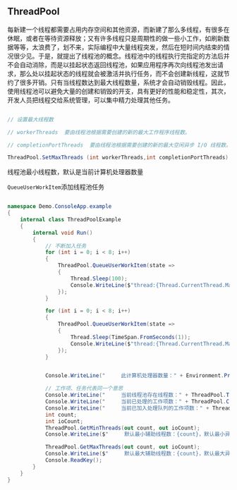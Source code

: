 ## ThreadPool

每新建一个线程都需要占用内存空间和其他资源，而新建了那么多线程，有很多在休眠，或者在等待资源释放；又有许多线程只是周期性的做一些小工作，如刷新数据等等，太浪费了，划不来，实际编程中大量线程突发，然后在短时间内结束的情况很少见。于是，就提出了线程池的概念。线程池中的线程执行完指定的方法后并不会自动消除，而是以挂起状态返回线程池，如果应用程序再次向线程池发出请求，那么处以挂起状态的线程就会被激活并执行任务，而不会创建新线程，这就节约了很多开销。只有当线程数达到最大线程数量，系统才会自动销毁线程。因此，使用线程池可以避免大量的创建和销毁的开支，具有更好的性能和稳定性，其次，开发人员把线程交给系统管理，可以集中精力处理其他任务。

```c#

// 设置最大线程数

// workerThreads  要由线程池根据需要创建的新的最大工作程序线程数。

// completionPortThreads  要由线程池根据需要创建的新的最大空闲异步 I/O 线程数。

ThreadPool.SetMaxThreads (int workerThreads,int completionPortThreads)
```


线程池最小线程数，默认是当前计算机处理器数量


```QueueUserWorkItem```添加线程池任务

```c#

namespace Demo.ConsoleApp.example
{
    internal class ThreadPoolExample
    {
        internal void Run()
        {
            // 不断加入任务
            for (int i = 0; i < 8; i++)
            {
                ThreadPool.QueueUserWorkItem(state =>
                {
                    Thread.Sleep(100);
                    Console.WriteLine($"thread:{Thread.CurrentThread.ManagedThreadId},i:{i}");
                });
            }

            for (int i = 0; i < 8; i++)
            {
                ThreadPool.QueueUserWorkItem(state =>
                {
                    Thread.Sleep(TimeSpan.FromSeconds(1));
                    Console.WriteLine($"thread:{Thread.CurrentThread.ManagedThreadId},i:{i}");
                });
            }


            Console.WriteLine("     此计算机处理器数量：" + Environment.ProcessorCount);

            // 工作项、任务代表同一个意思
            Console.WriteLine("     当前线程池存在线程数：" + ThreadPool.ThreadCount);
            Console.WriteLine("     当前已处理的工作项数：" + ThreadPool.CompletedWorkItemCount);
            Console.WriteLine("     当前已加入处理队列的工作项数：" + ThreadPool.PendingWorkItemCount);
            int count;
            int ioCount;
            ThreadPool.GetMinThreads(out count, out ioCount);
            Console.WriteLine($"     默认最小辅助线程数：{count}，默认最小异步IO线程数：{ioCount}");

            ThreadPool.GetMaxThreads(out count, out ioCount);
            Console.WriteLine($"     默认最大辅助线程数：{count}，默认最大异步IO线程数：{ioCount}");
            Console.ReadKey();
        }
    }
}

```
